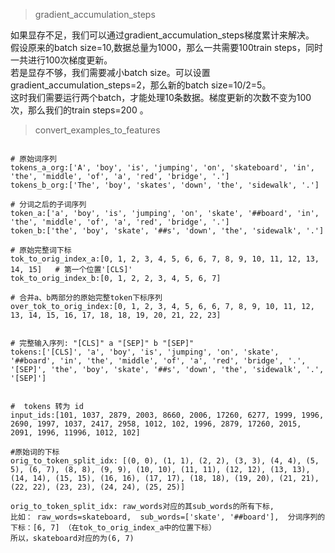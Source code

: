 > gradient_accumulation_steps

如果显存不足，我们可以通过gradient_accumulation_steps梯度累计来解决。  
假设原来的batch size=10,数据总量为1000，那么一共需要100train steps，同时一共进行100次梯度更新。  
若是显存不够，我们需要减小batch size。可以设置gradient_accumulation_steps=2，那么新的batch size=10/2=5。  
这时我们需要运行两个batch，才能处理10条数据。梯度更新的次数不变为100次，那么我们的train steps=200 。


> convert_examples_to_features

```

# 原始词序列
tokens_a_org:['A', 'boy', 'is', 'jumping', 'on', 'skateboard', 'in', 'the', 'middle', 'of', 'a', 'red', 'bridge', '.']
tokens_b_org:['The', 'boy', 'skates', 'down', 'the', 'sidewalk', '.']

# 分词之后的子词序列
token_a:['a', 'boy', 'is', 'jumping', 'on', 'skate', '##board', 'in', 'the', 'middle', 'of', 'a', 'red', 'bridge', '.']
token_b:['the', 'boy', 'skate', '##s', 'down', 'the', 'sidewalk', '.']

# 原始完整词下标
tok_to_orig_index_a:[0, 1, 2, 3, 4, 5, 6, 6, 7, 8, 9, 10, 11, 12, 13, 14, 15]   # 第一个位置'[CLS]'
tok_to_orig_index_b:[0, 1, 2, 2, 3, 4, 5, 6, 7]

# 合并a、b两部分的原始完整token下标序列
over_tok_to_orig_index:[0, 1, 2, 3, 4, 5, 6, 6, 7, 8, 9, 10, 11, 12, 13, 14, 15, 16, 17, 18, 18, 19, 20, 21, 22, 23]


# 完整输入序列: "[CLS]" a "[SEP]" b "[SEP]"
tokens:['[CLS]', 'a', 'boy', 'is', 'jumping', 'on', 'skate', '##board', 'in', 'the', 'middle', 'of', 'a', 'red', 'bridge', '.', '[SEP]', 'the', 'boy', 'skate', '##s', 'down', 'the', 'sidewalk', '.', '[SEP]']


#  tokens 转为 id
input_ids:[101, 1037, 2879, 2003, 8660, 2006, 17260, 6277, 1999, 1996, 2690, 1997, 1037, 2417, 2958, 1012, 102, 1996, 2879, 17260, 2015, 2091, 1996, 11996, 1012, 102]

#原始词的下标
orig_to_token_split_idx: [(0, 0), (1, 1), (2, 2), (3, 3), (4, 4), (5, 5), (6, 7), (8, 8), (9, 9), (10, 10), (11, 11), (12, 12), (13, 13), (14, 14), (15, 15), (16, 16), (17, 17), (18, 18), (19, 20), (21, 21), (22, 22), (23, 23), (24, 24), (25, 25)]

orig_to_token_split_idx: raw_words对应的其sub_words的所有下标,
比如： raw_words=skateboard,  sub_words=['skate', '##board'],  分词序列的下标：[6, 7] （在tok_to_orig_index_a中的位置下标）
所以，skateboard对应的为(6, 7)
```